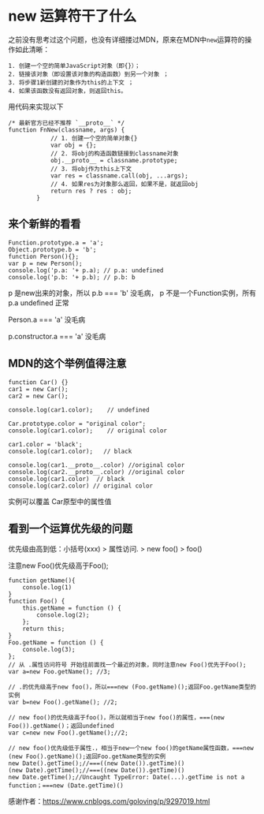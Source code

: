 new 运算符干了什么
==================
之前没有思考过这个问题，也没有详细搂过MDN，原来在MDN中`new`运算符的操作如此清晰：
```
1. 创建一个空的简单JavaScript对象（即{}）；
2. 链接该对象（即设置该对象的构造函数）到另一个对象 ；
3. 将步骤1新创建的对象作为this的上下文 ；
4. 如果该函数没有返回对象，则返回this。
```
用代码来实现以下
```
/* 最新官方已经不推荐 `__proto__` */
function FnNew(classname, args) {
            // 1. 创建一个空的简单对象{}
            var obj = {};
            // 2. 将obj的构造函数链接到classname对象
            obj.__proto__ = classname.prototype;
            // 3. 将obj作为this上下文
            var res = classname.call(obj, ...args);
            // 4. 如果res为对象那么返回，如果不是，就返回obj
            return res ? res : obj;
        }
```


来个新鲜的看看
-------------------
```
Function.prototype.a = 'a';
Object.prototype.b = 'b';
function Person(){};
var p = new Person();
console.log('p.a: '+ p.a); // p.a: undefined
console.log('p.b: '+ p.b); // p.b: b
```
p 是new出来的对象，所以 p.b === 'b' 没毛病， p 不是一个Function实例，所有p.a undefined 正常

Person.a === 'a' 没毛病

p.constructor.a === 'a' 没毛病


MDN的这个举例值得注意
-------------------------
```
function Car() {}
car1 = new Car();
car2 = new Car();

console.log(car1.color);    // undefined
 
Car.prototype.color = "original color";
console.log(car1.color);    // original color
 
car1.color = 'black';
console.log(car1.color);   // black

console.log(car1.__proto__.color) //original color
console.log(car2.__proto__.color) //original color
console.log(car1.color)  // black
console.log(car2.color) // original color
```
实例可以覆盖 Car原型中的属性值


看到一个运算优先级的问题
------------------------------
优先级由高到低：小括号(xxx)  >  属性访问.   >  new foo()  >  foo()

注意new Foo()优先级高于Foo();
```
function getName(){
    console.log(1)
}
function Foo() {
    this.getName = function () {
        console.log(2); 
    };
    return this;
}
Foo.getName = function () {
    console.log(3);
};
// 从 .属性访问符号 开始往前面找一个最近的对象，同时注意new Foo()优先于Foo();
var a=new Foo.getName(); //3;

// .的优先级高于new foo()，所以===new (Foo.getName)();返回Foo.getName类型的实例
var b=new Foo().getName(); //2;

// new foo()的优先级高于foo()，所以就相当于new foo()的属性，===(new Foo()).getName()；返回undefined
var c=new new Foo().getName();//2;

// new foo()优先级低于属性.，相当于new一个new foo()的getName属性函数，===new (new Foo().getName)();返回Foo.getName类型的实例
new Date().getTime();//===((new Date()).getTime)()
(new Date).getTime();//===((new Date()).getTime)()
new Date.getTime();//Uncaught TypeError: Date(...).getTime is not a function；===new (Date.getTime)()
```
感谢作者：https://www.cnblogs.com/goloving/p/9297019.html